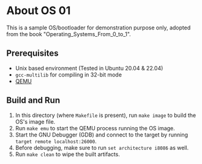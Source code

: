 # About OS 01

This is a sample OS/bootloader for demonstration purpose only, adopted from the book "Operating_Systems_From_0_to_1".

## Prerequisites
* Unix based environment (Tested in Ubuntu 20.04 & 22.04)
* `gcc-multilib` for compiling in 32-bit mode
* [QEMU](https://www.qemu.org/)

## Build and Run
1. In this directory (where `Makefile` is present), run `make image` to build the OS's image file.
2. Run `make emu` to start the QEMU process running the OS image.
3. Start the GNU Debugger (GDB) and connect to the target by running `target remote localhost:26000`.
4. Before debugging, make sure to run `set architecture i8086` as well.
5. Run `make clean` to wipe the built artifacts.
